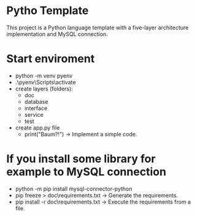 # Pytho Template
This project is a Python language template with a five-layer architecture implementation and MySQL connection.

# Start enviroment
- python -m venv pyenv
- .\pyenv\Scripts\activate
- create layers (folders):
  - doc
  - database
  - interface
  - service
  - test
- create app.py file
  - print("Baum?!") -> Implement a simple code.

# If you install some library for example to MySQL connection
- python -m pip install mysql-connector-python
- pip freeze > doc\requirements.txt -> Generate the requirements.
- pip install -r doc\requirements.txt -> Execute the requirements from a file.